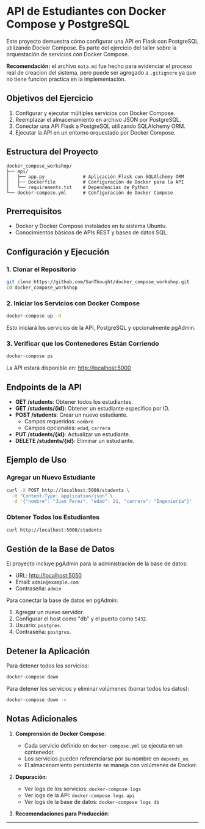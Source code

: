 # API de Estudiantes con Docker Compose y PostgreSQL

Este proyecto demuestra cómo configurar una API en Flask con PostgreSQL utilizando Docker Compose. Es parte del ejercicio del taller sobre la orquestación de servicios con Docker Compose.

**Recomendación:** el archivo `nota.md` fue hecho para evidenciar el proceso real de creacion del sistema, pero puede ser agregado a `.gitignore` ya que no tiene funcion practica en la implementación.

## Objetivos del Ejercicio

1. Configurar y ejecutar múltiples servicios con Docker Compose.
2. Reemplazar el almacenamiento en archivo JSON por PostgreSQL.
3. Conectar una API Flask a PostgreSQL utilizando SQLAlchemy ORM.
4. Ejecutar la API en un entorno orquestado por Docker Compose.

## Estructura del Proyecto

```
docker_compose_workshop/
├── api/
│   ├── app.py              # Aplicación Flask con SQLAlchemy ORM
│   ├── Dockerfile          # Configuración de Docker para la API
│   └── requirements.txt    # Dependencias de Python
└── docker-compose.yml      # Configuración de Docker Compose
```

## Prerrequisitos

- Docker y Docker Compose instalados en tu sistema Ubuntu.
- Conocimientos básicos de APIs REST y bases de datos SQL.

## Configuración y Ejecución

### 1. Clonar el Repositorio

```bash
git clone https://github.com/SanThought/docker_compose_workshop.git
cd docker_compose_workshop
```

### 2. Iniciar los Servicios con Docker Compose

```bash
docker-compose up -d
```

Esto iniciará los servicios de la API, PostgreSQL y opcionalmente pgAdmin.

### 3. Verificar que los Contenedores Están Corriendo

```bash
docker-compose ps
```

La API estará disponible en: [http://localhost:5000](http://localhost:5000)

## Endpoints de la API

- **GET /students**: Obtener todos los estudiantes.
- **GET /students/{id}**: Obtener un estudiante específico por ID.
- **POST /students**: Crear un nuevo estudiante.
  - Campos requeridos: `nombre`
  - Campos opcionales: `edad`, `carrera`
- **PUT /students/{id}**: Actualizar un estudiante.
- **DELETE /students/{id}**: Eliminar un estudiante.

## Ejemplo de Uso

### Agregar un Nuevo Estudiante

```bash
curl -X POST http://localhost:5000/students \
  -H "Content-Type: application/json" \
  -d '{"nombre": "Juan Perez", "edad": 21, "carrera": "Ingeniería"}'
```

### Obtener Todos los Estudiantes

```bash
curl http://localhost:5000/students
```

## Gestión de la Base de Datos

El proyecto incluye pgAdmin para la administración de la base de datos:

- URL: [http://localhost:5050](http://localhost:5050)
- Email: `admin@example.com`
- Contraseña: `admin`

Para conectar la base de datos en pgAdmin:

1. Agregar un nuevo servidor.
2. Configurar el host como "db" y el puerto como `5432`.
3. Usuario: `postgres`.
4. Contraseña: `postgres`.

## Detener la Aplicación

Para detener todos los servicios:

```bash
docker-compose down
```

Para detener los servicios y eliminar volúmenes (borrar todos los datos):

```bash
docker-compose down -v
```

## Notas Adicionales

1. **Comprensión de Docker Compose**:

   - Cada servicio definido en `docker-compose.yml` se ejecuta en un contenedor.
   - Los servicios pueden referenciarse por su nombre en `depends_on`.
   - El almacenamiento persistente se maneja con volúmenes de Docker.

2. **Depuración**:

   - Ver logs de los servicios: `docker-compose logs`
   - Ver logs de la API: `docker-compose logs api`
   - Ver logs de la base de datos: `docker-compose logs db`

3. **Recomendaciones para Producción**:

---
